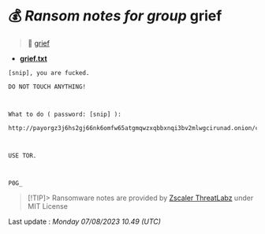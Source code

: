 # 💰 _Ransom notes for group_ grief
> 🔗 [grief](group/grief)
* **[grief.txt](https://ransomware.live/ransomware_notes/grief/grief.txt)**

```
[snip], you are fucked.

DO NOT TOUCH ANYTHING!



What to do ( password: [snip] ):

http://payorgz3j6hs2gj66nk6omfw65atgmqwzxqbbxnqi3bv2mlwgcirunad.onion/context/[snip]



USE TOR.



P0G_

```


> [!TIP]> Ransomware notes are provided by [Zscaler ThreatLabz](https://github.com/threatlabz/ransomware_notes) under MIT License
> 




Last update : _Monday 07/08/2023 10.49 (UTC)_

